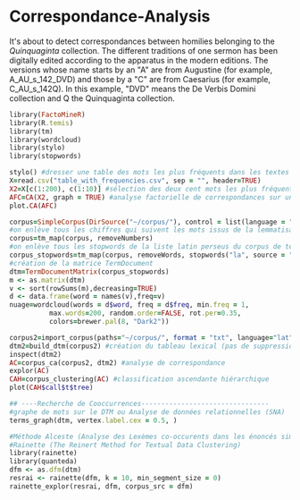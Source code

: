 # Correspondance-Analysis

It's about to detect correspondances between homilies belonging to the _Quinquaginta_ collection. The different traditions of one sermon has been digitally edited according to the apparatus in the modern editions. The versions whose name starts by an "A" are from Augustine (for example, A_AU_s_142_DVD) and those by a "C" are from Caesarius (for example, C_AU_s_142Q). In this example, "DVD" means the De Verbis Domini collection and Q the Quinquaginta collection.

```ruby
library(FactoMineR)
library(R.temis)
library(tm)
library(wordcloud)
library(stylo)
library(stopwords)

stylo() #dresser une table des mots les plus fréquents dans les textes du corpus
X=read.csv("table_with_frequencies.csv", sep = "", header=TRUE)
X2=X[c(1:200), c(1:10)] #sélection des deux cent mots les plus fréquents et des dix premiers textes
AFC=CA(X2, graph = TRUE) #analyse factorielle de correspondances sur une table de fréquences de mots dans un corpus
plot.CA(AFC)

corpus=SimpleCorpus(DirSource("~/corpus/"), control = list(language = "lat"))
#on enlève tous les chiffres qui suivent les mots issus de la lemmatisation de Deucalion
corpus=tm_map(corpus, removeNumbers)
#on enlève tous les stopwords de la liste latin perseus du corpus de textes
corpus_stopwords=tm_map(corpus, removeWords, stopwords("la", source = "perseus"))
#création de la matrice TermDocument
dtm=TermDocumentMatrix(corpus_stopwords)
m <- as.matrix(dtm)
v <- sort(rowSums(m),decreasing=TRUE)
d <- data.frame(word = names(v),freq=v)
nuage=wordcloud(words = d$word, freq = d$freq, min.freq = 1,
          max.words=200, random.order=FALSE, rot.per=0.35, 
          colors=brewer.pal(8, "Dark2"))

corpus2=import_corpus(paths="~/corpus/", format = "txt", language="lat")
dtm2=build_dtm(corpus2) #création du tableau lexical (pas de suppression des stopwords)
inspect(dtm2)
AC=corpus_ca(corpus2, dtm2) #analyse de correspondance
explor(AC)
CAH=corpus_clustering(AC) #classification ascendante hiérarchique
plot(CAH$call$t$tree)

## ----Recherche de Cooccurrences--------------------------------
#graphe de mots sur le DTM ou Analyse de données relationnelles (SNA)
terms_graph(dtm, vertex.label.cex = 0.5, )

#Méthode Alceste (Analyse des Lexèmes co-occurents dans les énoncés simples d'un texte)
#Rainette (The Reinert Method for Textual Data Clustering)
library(rainette)
library(quanteda)
dfm <- as.dfm(dtm)
resrai <- rainette(dfm, k = 10, min_segment_size = 0)
rainette_explor(resrai, dfm, corpus_src = dfm)
```
